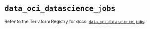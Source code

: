 # `data_oci_datascience_jobs`

Refer to the Terraform Registry for docs: [`data_oci_datascience_jobs`](https://registry.terraform.io/providers/hashicorp/oci/7.19.0/docs/data-sources/datascience_jobs).

